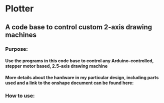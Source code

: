 # Plotter
## A code base to control custom 2-axis drawing machines
### Purpose:
#### Use the programs in this code base to control any Arduino-controlled, stepper motor based, 2.5-axis drawing machine
#### More details about the hardware in my particular design, including parts used and a link to the onshape document can be found here: 
### How to use:

